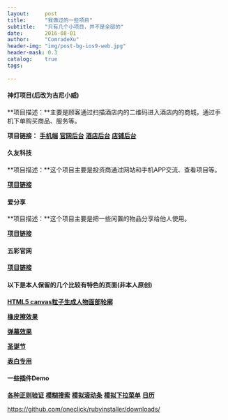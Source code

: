 ```yaml
---
layout:     post
title:      "我做过的一些项目"
subtitle:   "只有几个小项目，并不是全部的"
date:       2016-08-01
author:     "ComradeXu"
header-img: "img/post-bg-ios9-web.jpg"
header-mask: 0.3
catalog:    true
tags:
    
---
```


#### 神灯项目(后改为吉尼小威)

**项目描述：**主要是顾客通过扫描酒店内的二维码进入酒店内的商城，通过手机下单购买商品、服务等。

**项目链接：**
[**手机端**](http://comradexu.github.io/Project/shendeng/Web/)
[**官网后台**](http://comradexu.github.io/Project/shendeng/Deng/)
[**酒店后台**](http://comradexu.github.io/Project/shendeng/Hotel/)
[**店铺后台**](http://comradexu.github.io/Project/shendeng/Shop/)


#### 久友科技

**项目描述：**这个项目主要是投资商通过网站和手机APP交流、查看项目等。

[**项目链接**](http://comradexu.github.io/Project/jiuyou/)


#### 爱分享

**项目描述：**这个项目主要是把一些闲置的物品分享给他人使用。

[**项目链接**](http://comradexu.github.io/Project/zengsong/)


#### 五彩官网

[**项目链接**](http://comradexu.github.io/Project/wucai/)


#### 以下是本人保留的几个比较有特色的页面(非本人原创)

[**HTML5 canvas粒子生成人物面部轮廓**](http://comradexu.github.io/tools/createimg/)

[**橡皮擦效果**](http://comradexu.github.io/tools/Eraser/)

[**弹幕效果**](http://comradexu.github.io/tools/danmu/demo/)

[**圣诞节**](http://comradexu.github.io/ForYou/Merry/)

[**表白专用**](http://comradexu.github.io/ForYou/520/)

#### 一些插件Demo

[**各种正则验证**](http://comradexu.github.io/tools/plugin/ValidateDemo.html)
[**模糊搜索**](http://comradexu.github.io/tools/plugin/SearchDemo.html)
[**模拟滚动条**](http://comradexu.github.io/tools/plugin/ScrollDemo.html)
[**模拟下拉菜单**](http://comradexu.github.io/tools/plugin/SelectDemo.html)
[**日历**](http://comradexu.github.io/tools/plugin/DateDemo.html)

https://github.com/oneclick/rubyinstaller/downloads/